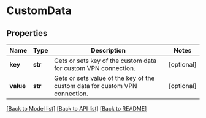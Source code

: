 # CustomData

## Properties
Name | Type | Description | Notes
------------ | ------------- | ------------- | -------------
**key** | **str** | Gets or sets key of the custom data for custom VPN connection. | [optional] 
**value** | **str** | Gets or sets value of the key of the custom data for custom VPN connection. | [optional] 

[[Back to Model list]](../README.md#documentation-for-models) [[Back to API list]](../README.md#documentation-for-api-endpoints) [[Back to README]](../README.md)


